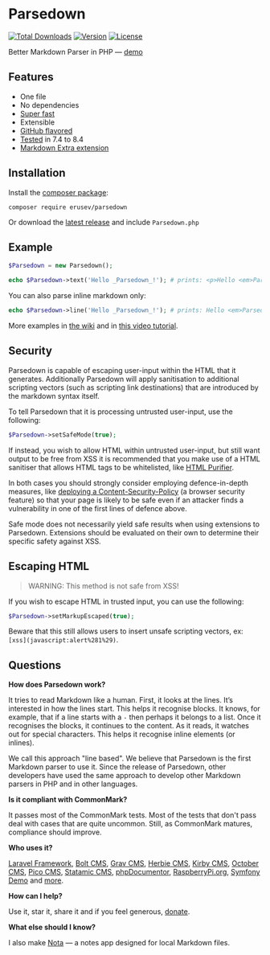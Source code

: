 # Parsedown

[![Total Downloads](https://poser.pugx.org/erusev/parsedown/d/total.svg)](https://packagist.org/packages/erusev/parsedown)
[![Version](https://poser.pugx.org/erusev/parsedown/v/stable.svg)](https://packagist.org/packages/erusev/parsedown)
[![License](https://poser.pugx.org/erusev/parsedown/license.svg)](https://packagist.org/packages/erusev/parsedown)

Better Markdown Parser in PHP — <a href="https://parsedown.org/demo">demo</a>

## Features

- One file
- No dependencies
- [Super fast](http://parsedown.org/speed)
- Extensible
- [GitHub flavored](https://github.github.com/gfm)
- [Tested](http://parsedown.org/tests/) in 7.4 to 8.4
- [Markdown Extra extension](https://github.com/erusev/parsedown-extra)

## Installation

Install the [composer package]:

    composer require erusev/parsedown

Or download the [latest release] and include `Parsedown.php`

[composer package]: https://packagist.org/packages/erusev/parsedown "The Parsedown package on packagist.org"
[latest release]: https://github.com/erusev/parsedown/releases/latest "The latest release of Parsedown"

## Example

```php
$Parsedown = new Parsedown();

echo $Parsedown->text('Hello _Parsedown_!'); # prints: <p>Hello <em>Parsedown</em>!</p>
```

You can also parse inline markdown only:

```php
echo $Parsedown->line('Hello _Parsedown_!'); # prints: Hello <em>Parsedown</em>!
```

More examples in [the wiki](https://github.com/erusev/parsedown/wiki/) and in [this video tutorial](http://youtu.be/wYZBY8DEikI).

## Security

Parsedown is capable of escaping user-input within the HTML that it generates. Additionally Parsedown will apply sanitisation to additional scripting vectors (such as scripting link destinations) that are introduced by the markdown syntax itself.

To tell Parsedown that it is processing untrusted user-input, use the following:

```php
$Parsedown->setSafeMode(true);
```

If instead, you wish to allow HTML within untrusted user-input, but still want output to be free from XSS it is recommended that you make use of a HTML sanitiser that allows HTML tags to be whitelisted, like [HTML Purifier](http://htmlpurifier.org/).

In both cases you should strongly consider employing defence-in-depth measures, like [deploying a Content-Security-Policy](https://scotthelme.co.uk/content-security-policy-an-introduction/) (a browser security feature) so that your page is likely to be safe even if an attacker finds a vulnerability in one of the first lines of defence above.

Safe mode does not necessarily yield safe results when using extensions to Parsedown. Extensions should be evaluated on their own to determine their specific safety against XSS.

## Escaping HTML

> WARNING: This method is not safe from XSS!

If you wish to escape HTML in trusted input, you can use the following:

```php
$Parsedown->setMarkupEscaped(true);
```

Beware that this still allows users to insert unsafe scripting vectors, ex: `[xss](javascript:alert%281%29)`.

## Questions

**How does Parsedown work?**

It tries to read Markdown like a human. First, it looks at the lines. It’s interested in how the lines start. This helps it recognise blocks. It knows, for example, that if a line starts with a `-` then perhaps it belongs to a list. Once it recognises the blocks, it continues to the content. As it reads, it watches out for special characters. This helps it recognise inline elements (or inlines).

We call this approach "line based". We believe that Parsedown is the first Markdown parser to use it. Since the release of Parsedown, other developers have used the same approach to develop other Markdown parsers in PHP and in other languages.

**Is it compliant with CommonMark?**

It passes most of the CommonMark tests. Most of the tests that don't pass deal with cases that are quite uncommon. Still, as CommonMark matures, compliance should improve.

**Who uses it?**

[Laravel Framework](https://laravel.com/), [Bolt CMS](http://bolt.cm/), [Grav CMS](http://getgrav.org/), [Herbie CMS](http://www.getherbie.org/), [Kirby CMS](http://getkirby.com/), [October CMS](http://octobercms.com/), [Pico CMS](http://picocms.org), [Statamic CMS](http://www.statamic.com/), [phpDocumentor](http://www.phpdoc.org/), [RaspberryPi.org](http://www.raspberrypi.org/), [Symfony Demo](https://github.com/symfony/demo) and [more](https://packagist.org/packages/erusev/parsedown/dependents).

**How can I help?**

Use it, star it, share it and if you feel generous, [donate](https://www.paypal.com/cgi-bin/webscr?cmd=_s-xclick&hosted_button_id=528P3NZQMP8N2).

**What else should I know?**

I also make [Nota](https://nota.md/) — a notes app designed for local Markdown files.
